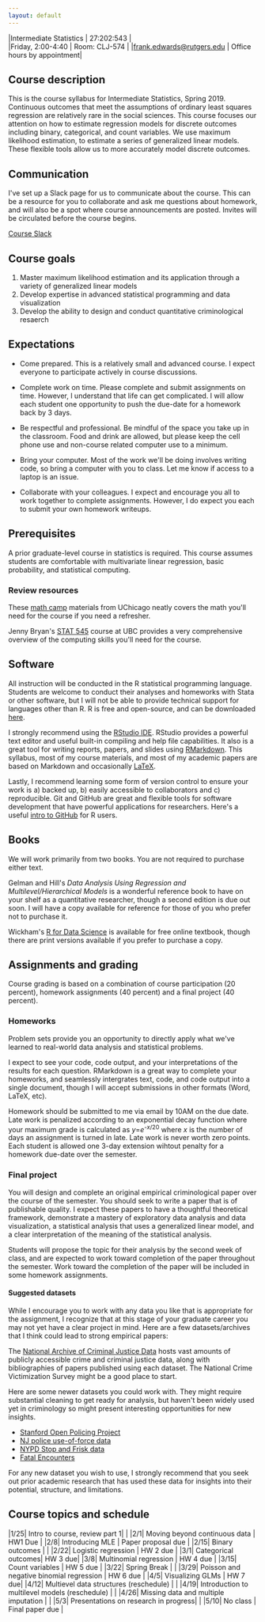 ```yaml
---
layout: default
---
```


|Intermediate Statistics   | 27:202:543  |  
|Friday, 2:00-4:40   | Room: CLJ-574  |
|frank.edwards@rutgers.edu | Office hours by appointment|

## Course description

This is the course syllabus for Intermediate Statistics, Spring 2019. Continuous outcomes that meet the assumptions of ordinary least squares regression are relatively rare in the social sciences. This course focuses our attention on how to estimate regression models for discrete outcomes including binary, categorical, and count variables. We use maximum likelihood estimation, to estimate a series of generalized linear models. These flexible tools allow us to more accurately model discrete outcomes.

## Communication

I've set up a Slack page for us to communicate about the course. This can be a resource for you to collaborate and ask me questions about homework, and will also be a spot where course announcements are posted. Invites will be circulated before the course begins.

[Course Slack](https://ru-intermed-stats.slack.com)

## Course goals

1. Master maximum likelihood estimation and its application through a variety of generalized linear models
2. Develop expertise in advanced statistical programming and data visualization 
3. Develop the ability to design and conduct quantitative criminological resaerch

## Expectations

- Come prepared. This is a relatively small and advanced course. I expect everyone to participate actively in course discussions.

- Complete work on time. Please complete and submit assignments on time. However, I understand that life can get complicated. I will allow each student one opportunity to push the due-date for a homework back by 3 days.

- Be respectful and professional. Be mindful of the space you take up in the classroom. Food and drink are allowed, but please keep the cell phone use and non-course related computer use to a minimum. 

- Bring your computer. Most of the work we'll be doing involves writing code, so bring a computer with you to class. Let me know if access to a laptop is an issue.

- Collaborate with your colleagues. I expect and encourage you all to work together to complete assignments. However, I do expect you each to submit your own homework writeups. 

## Prerequisites

A prior graduate-level course in statistics is required. This course assumes students are comfortable with multivariate linear regression, basic probability, and statistical computing.

### Review resources

These [math camp](https://github.com/math-camp/course) materials from UChicago neatly covers the math you'll need for the course if you need a refresher.

Jenny Bryan's [STAT 545](http://stat545.com/) course at UBC provides a very comprehensive overview of the computing skills you'll need for the course.

## Software

All instruction will be conducted in the R statistical programming language. Students are welcome to conduct their analyses and homeworks with Stata or other software, but I will not be able to provide technical support for languages other than R. R is free and open-source, and can be downloaded [here](https://cran.r-project.org/).

I strongly recommend using the [RStudio IDE](https://www.rstudio.com/products/rstudio/download/). RStudio provides a powerful text editor and useful built-in compiling and help file capabilities. It also is a great tool for writing reports, papers, and slides using [RMarkdown](https://rmarkdown.rstudio.com/lesson-1.html). This syllabus, most of my course materials, and most of my academic papers are based on Markdown and occasionally [LaTeX](https://www.overleaf.com/learn/latex/Learn_LaTeX_in_30_minutes).

Lastly, I recommend learning some form of version control to ensure your work is a) backed up, b) easily accessible to collaborators and c) reproducible. Git and GitHub are great and flexible tools for software development that have powerful applications for researchers. Here's a useful [intro to GitHub](https://happygitwithr.com/) for R users.

## Books

We will work primarily from two books. You are not required to purchase either text.

Gelman and Hill's *Data Analysis Using Regression and Multilevel/Hierarchical Models* is a wonderful reference book to have on your shelf as a quantitative researcher, though a second edition is due out soon. I will have a copy available for reference for those of you who prefer not to purchase it.

Wickham's [R for Data Science](https://r4ds.had.co.nz/) is available for free online textbook, though there are print versions available if you prefer to purchase a copy.

## Assignments and grading

Course grading is based on a combination of course participation (20 percent), homework assignments (40 percent) and a final project (40 percent). 

### Homeworks

Problem sets provide you an opportunity to directly apply what we've learned to real-world data analysis and statistical problems. 

I expect to see your code, code output, and your interpretations of the results for each question. RMarkdown is a great way to complete your homeworks, and seamlessly intergrates text, code, and code output into a single document, though I will accept submissions in other formats (Word, LaTeX, etc). 

Homework should be submitted to me via email by 10AM on the due date. Late work is penalized according to an exponential decay function where your maximum grade is calculated as *y*=*e*<sup>-*x*/20</sup> where *x* is the number of days an assignment is turned in late. Late work is never worth zero points. Each student is allowed one 3-day extension wihtout penalty for a homework due-date over the semester. 

### Final project

You will design and complete an original empirical criminological paper over the course of the semester. You should seek to write a paper that is of publishable quality. I expect these papers to have a thoughtful theoretical framework, demonstrate a mastery of exploratory data analysis and data visualization, a statistical analysis that uses a generalized linear model, and a clear interpretation of the meaning of the statistical analysis.

Students will propose the topic for their analysis by the second week of class, and are expected to work toward completion of the paper throughout the semester. Work toward the completion of the paper will be included in some homework assignments. 

#### Suggested datasets

While I encourage you to work with any data you like that is appropriate for the assignment, I recognize that at this stage of your graduate career you may not yet have a clear project in mind. Here are a few datasets/archives that I think could lead to strong empirical papers:

The [National Archive of Criminal Justice Data](https://www.icpsr.umich.edu/icpsrweb/content/NACJD/learning-data-guides.html) hosts vast amounts of publicly accessible crime and criminal justice data, along with bibliographies of papers published using each dataset. The National Crime Victimization Survey might be a good place to start.

Here are some newer datasets you could work with. They might require substantial cleaning to get ready for analysis, but haven't been widely used yet in criminology so might present interesting opportunities for new insights.

- [Stanford Open Policing Project](https://openpolicing.stanford.edu/)
- [NJ police use-of-force data](https://www.propublica.org/datastore/dataset/police-use-of-force-new-jersey)
- [NYPD Stop and Frisk data](https://www1.nyc.gov/site/nypd/stats/reports-analysis/stopfrisk.page)
- [Fatal Encounters](https://www.fatalencounters.org/)

For any new dataset you wish to use, I strongly recommend that you seek out prior academic research that has used these data for insights into their potential, structure, and limitations.

## Course topics and schedule

|1/25| Intro to course, review part 1| |
|2/1| Moving beyond continuous data | HW1 Due |
|2/8| Introducing MLE | Paper proposal due |
|2/15| Binary outcomes | |
|2/22| Logistic regression | HW 2 due |
|3/1| Categorical outcomes| HW 3 due|
|3/8| Multinomial regression | HW 4 due |
|3/15| Count variables | HW 5 due |
|3/22| Spring Break | |
|3/29| Poisson and negative binomial regression | HW 6 due |
|4/5| Visualizing GLMs | HW 7 due|
|4/12| Multievel data structures (reschedule) | |
|4/19| Introduction to multilevel models (reschedule) | |
|4/26| Missing data and multiple imputation | |
|5/3| Presentations on research in progress| |
|5/10| No class | Final paper due |



